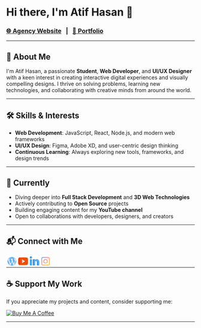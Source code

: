 # Hi there, I'm Atif Hasan 👋

### [🌐 Agency Website](https://fr-softwares.netlify.app/) &nbsp; | &nbsp; [💼 Portfolio](https://atif-hasan.vercel.app/)

---

## 🚀 About Me

I'm Atif Hasan, a passionate **Student**, **Web Developer**, and **UI/UX Designer** with a keen interest in creating interactive digital experiences and visually compelling designs. I thrive on solving problems, learning new technologies, and collaborating with creative minds from around the world.

---

## 🛠️ Skills & Interests

- **Web Development**: JavaScript, React, Node.js, and modern web frameworks
- **UI/UX Design**: Figma, Adobe XD, and user-centric design thinking
- **Continuous Learning**: Always exploring new tools, frameworks, and design trends

---

## 🌱 Currently

- Diving deeper into **Full Stack Development** and **3D Web Technologies**
- Actively contributing to **Open Source** projects
- Building engaging content for my **YouTube channel**
- Open to collaborations with developers, designers, and creators

---



## 📬 Connect with Me

[<img align="left" alt="Website" width="30px"  src="wired-flat-2579-logo-wordpress-hover-pinch.svg" />][website] 
[<img align="left" alt="YouTube" width="30px"  src="wired-flat-2547-logo-youtube-hover-pinch.svg" />][youtube]
[<img align="left" alt="LinkedIn" width="30px"  src="wired-lineal-2549-logo-linkedin-hover-pinch.svg" />][linkedin]
[<img align="left" alt="Instagram" width="30px"  src="wired-flat-2542-logo-instagram-hover-pinch.svg" />][instagram]
<br />

---


## ☕ Support My Work

If you appreciate my projects and content, consider supporting me:

<a href="https://www.buymeacoffee.com/atif.hasan" target="_blank"><img src="https://cdn.buymeacoffee.com/buttons/v2/default-blue.png" alt="Buy Me A Coffee" style="height: 45px !important;width: 162.75px !important;" ></a>

---

[website]: https://atif-hasan.vercel.app/
[youtube]: https://youtube.com/UCjOB00rT2VkuLBThYr0dZ8A
[instagram]: https://instagram.com/_atif_hasan_/
[linkedin]: https://linkedin.com/in/atif-hasan-6850a122a/
